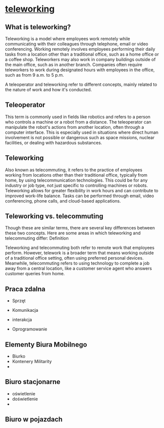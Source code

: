 # [teleworking](http://www.teleworking.info/)

## What is teleworking?

Teleworking is a model where employees work remotely while communicating with their colleagues through telephone, email or video conferencing. Working remotely involves employees performing their daily tasks from a location other than a traditional office, such as a home office or a coffee shop. Teleworkers may also work in company buildings outside of the main office, such as in another branch. Companies often require teleworkers to work during designated hours with employees in the office, such as from 9 a.m. to 5 p.m.


A teleoperator and teleworking refer to different concepts, mainly related to the nature of work and how it's conducted.

## Teleoperator
This term is commonly used in fields like robotics and refers to a person who controls a machine or a robot from a distance. The teleoperator can manipulate the robot's actions from another location, often through a computer interface. This is especially used in situations where direct human involvement is not possible or dangerous such as space missions, nuclear facilities, or dealing with hazardous substances.

## Teleworking
Also known as telecommuting, it refers to the practice of employees working from locations other than their traditional office, typically from home, by using telecommunication technologies. This could be for any industry or job type, not just specific to controlling machines or robots. Teleworking allows for greater flexibility in work hours and can contribute to improved work-life balance. Tasks can be performed through email, video conferencing, phone calls, and cloud-based applications.

## Teleworking vs. telecommuting

Though these are similar terms, there are several key differences between these two concepts. Here are some areas in which teleworking and telecommuting differ:
Definition

Teleworking and telecommuting both refer to remote work that employees perform. However, telework is a broader term that means working outside of a traditional office setting, often using preferred personal devices. Meanwhile, telecommuting refers to using technology to complete a job away from a central location, like a customer service agent who answers customer queries from home.



## Praca zdalna

+ Sprzęt
+ Komunikacja
+ interakcja

+ Oprogramowanie



## Elementy Biura Mobilnego

+ Biurko
+ Kontenery Militarity
+ 


## Biuro stacjonarne
+ oświetlenie
+ doświetlenie
+ 


## Biuro w pojazdach


